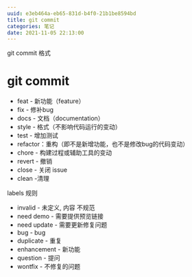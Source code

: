 ```yaml
---
uuid: e3eb464a-eb65-831d-b4f0-21b1be8594bd
title: git commit 
categories: 笔记
date: 2021-11-05 22:13:00
---
```

git commit 格式

# git commit 

* feat - 新功能（feature）
* fix - 修补bug
* docs - 文档（documentation）
* style - 格式（不影响代码运行的变动）
* test - 增加测试
* refactor：重构（即不是新增功能，也不是修改bug的代码变动）
* chore - 构建过程或辅助工具的变动
* revert - 撤销
* close - 关闭 issue
* clean -清理

labels 规则

* invalid - 未定义, 内容 不规范
* need demo - 需要提供预览链接 
* need update - 需要更新修复问题
* bug - bug
* duplicate - 重复
* enhancement - 新功能
* question - 提问
* wontfix - 不修复的问题

